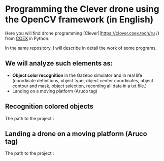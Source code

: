 # Programming the Clever drone using the OpenCV framework (in English)

Here you will find drone programming [Clever](https://clover.coex.tech/ru /) from [COEX](https://ru.coex.tech ) in Python. 

In the same repository, I will describe in detail the work of some programs.

## We will analyze such elements as: 
- **Object color recognition** in the Gazebo simulator and in real life (coordinate definitions, object type, object center coordinates, object contour and mask, object selection, recording all data in a txt file.)
- Landing on a moving platform (Aruco tag)

## Recognition colored objects 

The path to the project : 

## Landing a drone on a moving platform (Aruco tag)

The path to the project :
